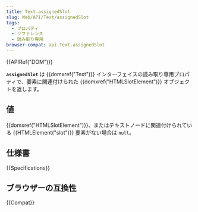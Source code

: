 ```yaml
---
title: Text.assignedSlot
slug: Web/API/Text/assignedSlot
tags:
  - プロパティ
  - リファレンス
  - 読み取り専用
browser-compat: api.Text.assignedSlot
---
```

{{APIRef("DOM")}}

**`assignedSlot`** は {{domxref("Text")}} インターフェイスの読み取り専用プロパティで、要素に関連付けられた {{domxref("HTMLSlotElement")}} オブジェクトを返します。

## 値

{{domxref("HTMLSlotElement")}}、またはテキストノードに関連付けられている {{HTMLElement("slot")}} 要素がない場合は `null`。

## 仕様書

{{Specifications}}

## ブラウザーの互換性

{{Compat}}
